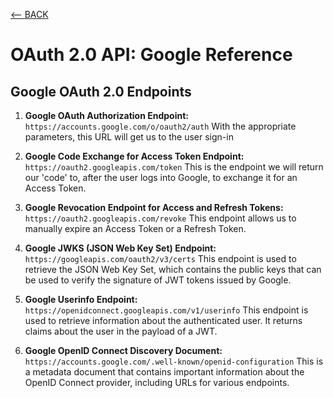 [<-- BACK](https://github.com/bkieselEducational/OAuth-2.0-from-Scratch)
# OAuth 2.0 API: Google Reference

## Google OAuth 2.0 Endpoints
1. **Google OAuth Authorization Endpoint:** `https://accounts.google.com/o/oauth2/auth` With the appropriate parameters, this URL will get us to the user sign-in<br>

2. **Google Code Exchange for Access Token Endpoint:** `https://oauth2.googleapis.com/token` This is the endpoint we will return our 'code' to, after the user logs into Google, to exchange it for an Access Token.

3. **Google Revocation Endpoint for Access and Refresh Tokens:** `https://oauth2.googleapis.com/revoke` This endpoint allows us to manually expire an Access Token or a Refresh Token.

4. **Google JWKS (JSON Web Key Set) Endpoint:** `https://googleapis.com/oauth2/v3/certs` This endpoint is used to retrieve the JSON Web Key Set, which contains the public keys that can be used to verify the signature of JWT tokens issued by Google. 

5. **Google Userinfo Endpoint:** `https://openidconnect.googleapis.com/v1/userinfo` This endpoint is used to retrieve information about the authenticated user. It returns claims about the user in the payload of a JWT.

6. **Google OpenID Connect Discovery Document:** `https://accounts.google.com/.well-known/openid-configuration` This is a metadata document that contains important information about the OpenID Connect provider, including URLs for various endpoints.
